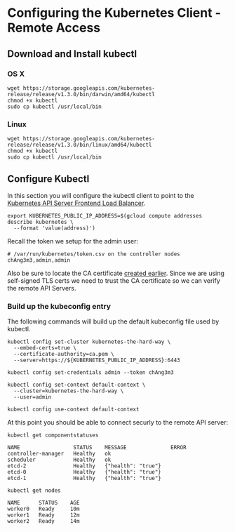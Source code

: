 # Configuring the Kubernetes Client - Remote Access

## Download and Install kubectl

### OS X

```
wget https://storage.googleapis.com/kubernetes-release/release/v1.3.0/bin/darwin/amd64/kubectl
chmod +x kubectl
sudo cp kubectl /usr/local/bin
```

### Linux

```
wget https://storage.googleapis.com/kubernetes-release/release/v1.3.0/bin/linux/amd64/kubectl
chmod +x kubectl
sudo cp kubectl /usr/local/bin
```

## Configure Kubectl

In this section you will configure the kubectl client to point to the [Kubernetes API Server Frontend Load Balancer](docs/kubernetes-controller.md#setup-kubernetes-api-server-frontend-load-balancer).

```
export KUBERNETES_PUBLIC_IP_ADDRESS=$(gcloud compute addresses describe kubernetes \
  --format 'value(address)')
```

Recall the token we setup for the admin user:

```
# /var/run/kubernetes/token.csv on the controller nodes
chAng3m3,admin,admin
```

Also be sure to locate the CA certificate [created earlier](docs/certificate-authority.md). Since we are using self-signed TLS certs we need to trust the CA certificate so we can verify the remote API Servers.

### Build up the kubeconfig entry

The following commands will build up the default kubeconfig file used by kubectl.

```
kubectl config set-cluster kubernetes-the-hard-way \
  --embed-certs=true \
  --certificate-authority=ca.pem \
  --server=https://${KUBERNETES_PUBLIC_IP_ADDRESS}:6443
```

```
kubectl config set-credentials admin --token chAng3m3
```

```
kubectl config set-context default-context \
  --cluster=kubernetes-the-hard-way \
  --user=admin
```

```
kubectl config use-context default-context
```

At this point you should be able to connect securly to the remote API server:

```
kubectl get componentstatuses
```
```
NAME                 STATUS    MESSAGE              ERROR
controller-manager   Healthy   ok                   
scheduler            Healthy   ok                   
etcd-2               Healthy   {"health": "true"}   
etcd-0               Healthy   {"health": "true"}   
etcd-1               Healthy   {"health": "true"}  
```


```
kubectl get nodes
```
```
NAME      STATUS    AGE
worker0   Ready     10m
worker1   Ready     12m
worker2   Ready     14m
```
